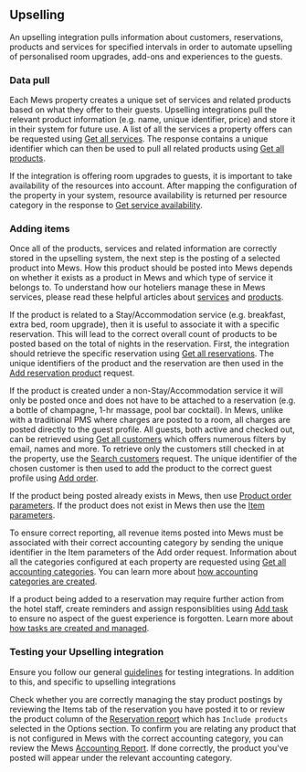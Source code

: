 ## Upselling

An upselling integration pulls information about customers, reservations, products and services for specified intervals in order to automate upselling of personalised room upgrades, add-ons and experiences to the guests.

### Data pull

Each Mews property creates a unique set of services and related products based on what they offer to their guests. Upselling integrations pull the relevant product information (e.g. name, unique identifier, price) and store it in their system for future use. A list of all the services a property offers can be requested using [Get all services](../operations/services.md#get-all-services). The response contains a unique identifier which can then be used to pull all related products using [Get all products](../operations/products.md#get-all-products). 

If the integration is offering room upgrades to guests, it is important to take availability of the resources into account. After mapping the configuration of the property in your system, resource availability is returned per resource category in the response to [Get service availability](../operations/services.md#get-service-availability).

### Adding items
Once all of the products, services and related information are correctly stored in the upselling system, the next step is the posting of a selected product into Mews. How this product should be posted into Mews depends on whether it exists as a product in Mews and which type of service it belongs to. To understand how our hoteliers manage these in Mews services, please read these helpful articles about [services](https://help.mews.com/s/article/understanding-services?language=en_US) and [products](https://help.mews.com/s/article/create-or-delete-a-product?language=en_US).

If the product is related to a Stay/Accommodation service (e.g. breakfast, extra bed, room upgrade), then it is useful to associate it with a specific reservation. This will lead to the correct overall count of products to be posted based on the total of nights in the reservation. First, the integration should retrieve the specific reservation using [Get all reservations](../operations/reservations.md#get-all-reservations-ver-2023-06-06). The unique identifiers of the product and the reservation are then used in the [Add reservation product](../operations/reservations.md#add-reservation-product) request. 

If the product is created under a non-Stay/Accommodation service it will only be posted once and does not have to be attached to a reservation (e.g. a bottle of champagne, 1-hr massage, pool bar cocktail). In Mews, unlike with a traditional PMS where charges are posted to a room, all charges are posted directly to the guest profile. All guests, both active and checked out, can be retrieved using [Get all customers](../operations/customers.md#get-all-customers) which offers numerous filters by email, names and more. To retrieve only the customers still checked in at the property, use the [Search customers](../operations/customers.md#search-customers) request.
The unique identifier of the chosen customer is then used to add the product to the correct guest profile using [Add order](../operations/orders.md#add-order).

If the product being posted already exists in Mews, then use [Product order parameters](../operations/orders.md#product-order-parameters). If the product does not exist in Mews then use the [Item parameters](../operations/orders.md#item-parameters).

To ensure correct reporting, all revenue items posted into Mews must be associated with their correct accounting category by sending the unique identifier in the Item parameters of the Add order request. Information about all the categories configured at each property are requested using [Get all accounting categories](../operations/accountingcategories.md#get-all-accounting-categories). You can learn more about [how accounting categories are created](https://help.mews.com/s/article/create-an-accounting-category?language=en_US).

If a product being added to a reservation may require further action from the hotel staff, create reminders and assign responsiblities using [Add task](../operations/tasks.md#add-task) to ensure no aspect of the guest experience is forgotten. Learn more about [how tasks are created and managed](https://help.mews.com/s/article/create-and-manage-tasks?language=en_US).

### Testing your Upselling integration

Ensure you follow our general [guidelines](../guidelines) for testing integrations. In addition to this, and specific to upselling integrations

Check whether you are correctly managing the stay product postings by reviewing the Items tab of the reservation you have posted it to or review the product column of the [Reservation report](https://help.mews.com/s/article/reservation-report?language=en_US) which has `Include products` selected in the Options section. To confirm you are relating any product that is not configured in Mews with the correct accounting category, you can review the Mews [Accounting Report](https://help.mews.com/s/article/accounting-report?language=en_US). If done correctly, the product you've posted will appear under the relevant accounting category.  
